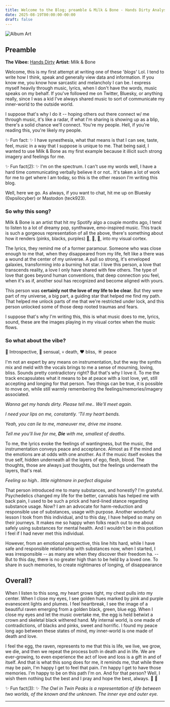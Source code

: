 ```yaml
---
title: Welcome to the Blog; preamble & Milk & Bone - Hands Dirty Analysis
date: 2025-08-19T00:00:00-00:00
draft: false
---
```


![Album Art](/images/album-art/milk-and-bone-hands-dirty.jpg)

## Preamble

**The Vibee:** [Hands Dirty](https://open.spotify.com/track/1Ld26z92H7w1k2e5a5b4e1)
**Artist:** Milk & Bone

Welcome, this is my first attempt at writing one of these '*blogs*' Lol. I tend to write how I think, speak and generally view data and information. If you know me, you know how sarcastic and melancholy I can be. I express myself heavily through music, lyrics, when I don't have the words, music speaks on my behalf. If you've followed me on Twitter, Bluesky, or anything really, since I was a kid I've always shared music to sort of communicate my inner-world to the outside world.  

I suppose that's why I do it -- hoping others out there connect w/ me through music, it's like a radar, if what I'm sharing is showing up as a blip, there's a solid chance we'll connect. You're my people. Hell, if you're reading this, you're likely my people. 

✨ Fun fact: ✨ I have synesthesia, what that means is that I can see, taste, feel, music in a way that I suppose is unique to me. That being said, I wanted to use Milk & Bone as my first example because it illicit such strong imagery and feelings for me.

✨ Fun fact(2): ✨ I'm on the spectrum. I can't use my words well, I have a hard time communicating verbally believe it or not.. It's taken a lot of work for me to get where I am today, so this is the other reason I'm writing this blog. 

Well, here we go. As always, if you want to chat, hit me up on Bluesky (0xpsilocyber) or Mastodon (teck923). 

### So why this song?
Milk & Bone is an artist that hit my Spotify algo a couple months ago, I tend to listen to a lot of dreamy pop, synthwave, emo-inspired music. This track is such a gorgeous representation of all the above, there's something about how it renders (pinks, blacks, purples) 🩷, 🖤, 💜, into my visual cortex.

The lyrics, they remind me of a former paramour. Someone who was close enough to me that, when they disappeared from my life, felt like a there was a wound at the center of my universe. A pull so strong, it's enveloped galaxies, transforming into a burning hot star. I love this person, a love that transcends reality, a love I only have shared with few others. The type of love that goes beyond human conventions, that deep connection you feel, when it's as if, another soul has recognized and become aligned with yours. 

This person was **certainly not the love of my life to be clear**. But they were part of my universe, a big part, a guiding star that helped me find my path. That helped me unlock parts of me that we're restricted under lock, and this person unlocked some of those deep rooted traumas and fears. 

I suppose that's why I'm writing this, this is what music does to me, lyrics, sound, these are the images playing in my visual cortex when the music flows.

### So what about the vibe?
🧠 Introspective, 💃 sensual, 💀 death, ❤️ bliss, ☀️ peace

I'm not an expert by any means on instrumentation, but the way the synths mix and meld with the vocals brings to me a sense of mourning, loving, bliss. Sounds pretty contradictory right? But that's why I love it. To me the track encapsulates what it means to be at peace with a lost love, yet, still accepting and longing for that person. Two things can be true, it is possible to move on, while still warmly remembering the feelings/memories/imagery associated. 

*Wanna get my hands dirty.*
*Please tell me..*
*We'll meet again.*

*I need your lips on me, constantly.*
*'Til my heart bends.*

*Yeah, you can lie to me, maneuver me, drive me insane.*

*Tell me you'll live for me, **Die** with me, smallest of deaths.*

To me, the lyrics evoke the feelings of wantingness, but the music, the instrumentation conveys peace and acceptance. Almost as if the mind and the emotions are at odds with one another. As if the music itself evokes the true self, hidden underneath all the layers of ego, flesh, blood. The thoughts, those are always just thoughts, but the feelings underneath the layers, that's real.

*Feeling so high.. little nightmare in perfect disguise*

That person introduced me to many substances, and honestly? I'm grateful. Psychedelics changed my life for the better, cannabis has helped me with back pain, I used to be such a prick and hard-lined stance regarding substance usage. Now? I am an advocate for harm-reduction and responsible use of substances, usage with purpose. Another wonderful lesson I took from this individual, and to this day, I have helped so many on their journeys. It makes me so happy when folks reach out to me about safely using substances for mental health. And I wouldn't be in this position I feel if I had never met this individual.

However, from an emotional perspective, this line hits hard, while I have safe and responsible relationship with substances now, when I started, I was irresponsible -- as many are when they discover their freedom ha. -- But to this day, there is no greater high than to be held by a loved one. To share in such memories, to create nightmares of longing, of disappearance

## Overall?

When I listen to this song, my heart grows tight, my chest pulls into my center. When I close my eyes, I see golden hues marked by pink and purple evanescent lights and plumes. I feel heartbreak, I see the image of a beautiful raven emerging from a golden black, green, blue egg. When I close my eyes and let the music overtake me, the egg is held betwixt a crown and skeletal black withered hand. My internal world, is one made of contradictions, of blacks and pinks, sweet and horrific. I found my peace long ago between these states of mind, my inner-world is one made of death and love.

I feel the egg, the raven, represents to me that this is life, we live, we grow, we die, and then we repeat the process both in death and in life. We are ever-growing, to even experience the act of love and loss is a gift in and of itself. And that is what this song does for me, it reminds me, that while there may be pain, I'm happy I get to feel that pain. I'm happy I get to have those memories. I'm happy to be on this path I'm on. And for that person? Well, I wish them nothing but the best and I pray and hope the best, always. 🖤 💜

✨ Fun fact(3): ✨ *The Owl in Twin Peaks is a representation of life between two worlds, of the known and the unknown. The inner eye and outer eye.*

---

